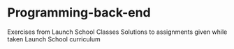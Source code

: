 # Programming-back-end
Exercises from Launch School Classes
Solutions to assignments given while taken Launch School curriculum
